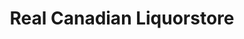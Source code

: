 ---
title: "Real Canadian Liquorstore"
url: /edmonton/real-canadian-liquorstore/
shop: Spirituosen
---